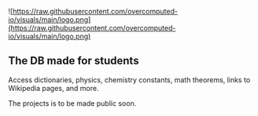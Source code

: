 ![https://raw.githubusercontent.com/overcomputed-io/visuals/main/logo.png](https://raw.githubusercontent.com/overcomputed-io/visuals/main/logo.png)

## The DB made for students

Access dictionaries, physics, chemistry constants, math theorems, links to Wikipedia pages, and more.

The projects is to be made public soon.

